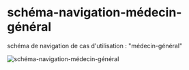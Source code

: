 # schéma-navigation-médecin-général

schéma de navigation de cas d'utilisation : "médecin-général"

![schéma-navigation-médecin-général](./images/schéma-navigation-médecin-général.PNG)


